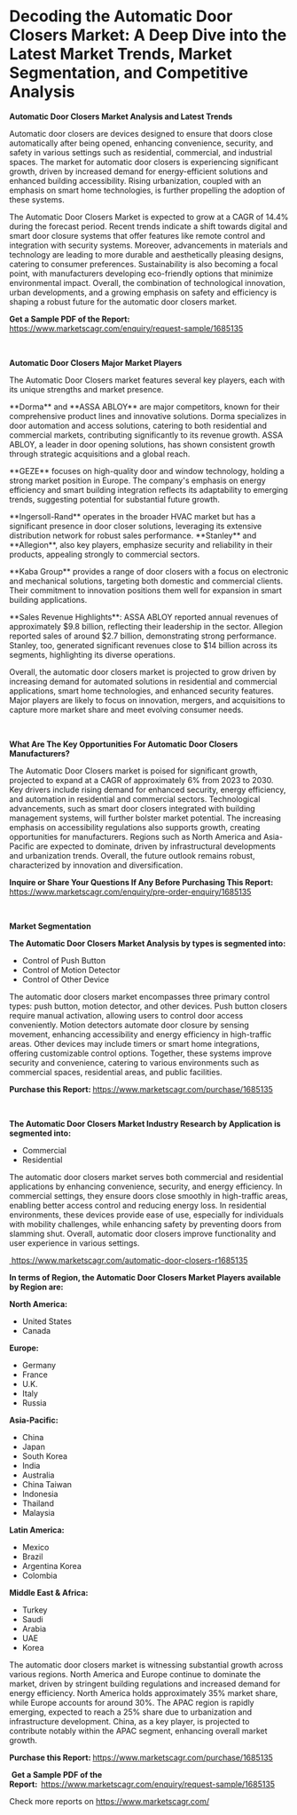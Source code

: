 <p><h1>Decoding the Automatic Door Closers Market: A Deep Dive into the Latest Market Trends, Market Segmentation, and Competitive Analysis</h1></p><p><strong>Automatic Door Closers Market Analysis and Latest Trends</strong></p>
<p><p>Automatic door closers are devices designed to ensure that doors close automatically after being opened, enhancing convenience, security, and safety in various settings such as residential, commercial, and industrial spaces. The market for automatic door closers is experiencing significant growth, driven by increased demand for energy-efficient solutions and enhanced building accessibility. Rising urbanization, coupled with an emphasis on smart home technologies, is further propelling the adoption of these systems.</p><p>The Automatic Door Closers Market is expected to grow at a CAGR of 14.4% during the forecast period. Recent trends indicate a shift towards digital and smart door closure systems that offer features like remote control and integration with security systems. Moreover, advancements in materials and technology are leading to more durable and aesthetically pleasing designs, catering to consumer preferences. Sustainability is also becoming a focal point, with manufacturers developing eco-friendly options that minimize environmental impact. Overall, the combination of technological innovation, urban developments, and a growing emphasis on safety and efficiency is shaping a robust future for the automatic door closers market.</p></p>
<p><strong>Get a Sample PDF of the Report:&nbsp;</strong> <a href="https://www.marketscagr.com/enquiry/request-sample/1685135?utm_campaign=1998&utm_medium=2&utm_source=Github&utm_content=ia&utm_term=30122024&utm_id=automatic-door-closers">https://www.marketscagr.com/enquiry/request-sample/1685135</a></p>
<p>&nbsp;</p>
<p><strong>Automatic Door Closers Major Market Players</strong></p>
<p><p>The Automatic Door Closers market features several key players, each with its unique strengths and market presence. </p><p>**Dorma** and **ASSA ABLOY** are major competitors, known for their comprehensive product lines and innovative solutions. Dorma specializes in door automation and access solutions, catering to both residential and commercial markets, contributing significantly to its revenue growth. ASSA ABLOY, a leader in door opening solutions, has shown consistent growth through strategic acquisitions and a global reach.</p><p>**GEZE** focuses on high-quality door and window technology, holding a strong market position in Europe. The company's emphasis on energy efficiency and smart building integration reflects its adaptability to emerging trends, suggesting potential for substantial future growth.</p><p>**Ingersoll-Rand** operates in the broader HVAC market but has a significant presence in door closer solutions, leveraging its extensive distribution network for robust sales performance. **Stanley** and **Allegion**, also key players, emphasize security and reliability in their products, appealing strongly to commercial sectors.</p><p>**Kaba Group** provides a range of door closers with a focus on electronic and mechanical solutions, targeting both domestic and commercial clients. Their commitment to innovation positions them well for expansion in smart building applications.</p><p>**Sales Revenue Highlights**: ASSA ABLOY reported annual revenues of approximately $9.8 billion, reflecting their leadership in the sector. Allegion reported sales of around $2.7 billion, demonstrating strong performance. Stanley, too, generated significant revenues close to $14 billion across its segments, highlighting its diverse operations.</p><p>Overall, the automatic door closers market is projected to grow driven by increasing demand for automated solutions in residential and commercial applications, smart home technologies, and enhanced security features. Major players are likely to focus on innovation, mergers, and acquisitions to capture more market share and meet evolving consumer needs.</p></p>
<p>&nbsp;</p>
<p><strong>What Are The Key Opportunities For Automatic Door Closers Manufacturers?</strong></p>
<p><p>The Automatic Door Closers market is poised for significant growth, projected to expand at a CAGR of approximately 6% from 2023 to 2030. Key drivers include rising demand for enhanced security, energy efficiency, and automation in residential and commercial sectors. Technological advancements, such as smart door closers integrated with building management systems, will further bolster market potential. The increasing emphasis on accessibility regulations also supports growth, creating opportunities for manufacturers. Regions such as North America and Asia-Pacific are expected to dominate, driven by infrastructural developments and urbanization trends. Overall, the future outlook remains robust, characterized by innovation and diversification.</p></p>
<p><strong>Inquire or Share Your Questions If Any Before Purchasing This Report:</strong> <a href="https://www.marketscagr.com/enquiry/pre-order-enquiry/1685135?utm_campaign=1998&utm_medium=2&utm_source=Github&utm_content=ia&utm_term=30122024&utm_id=automatic-door-closers">https://www.marketscagr.com/enquiry/pre-order-enquiry/1685135</a></p>
<p>&nbsp;</p>
<p><strong>Market Segmentation</strong></p>
<p><strong>The Automatic Door Closers Market Analysis by types is segmented into:</strong></p>
<p><ul><li>Control of Push Button</li><li>Control of Motion Detector</li><li>Control of Other Device</li></ul></p>
<p><p>The automatic door closers market encompasses three primary control types: push button, motion detector, and other devices. Push button closers require manual activation, allowing users to control door access conveniently. Motion detectors automate door closure by sensing movement, enhancing accessibility and energy efficiency in high-traffic areas. Other devices may include timers or smart home integrations, offering customizable control options. Together, these systems improve security and convenience, catering to various environments such as commercial spaces, residential areas, and public facilities.</p></p>
<p><strong>Purchase this Report:&nbsp;</strong><a href="https://www.marketscagr.com/purchase/1685135?utm_campaign=1998&utm_medium=2&utm_source=Github&utm_content=ia&utm_term=30122024&utm_id=automatic-door-closers">https://www.marketscagr.com/purchase/1685135</a></p>
<p>&nbsp;</p>
<p><strong>The Automatic Door Closers Market Industry Research by Application is segmented into:</strong></p>
<p><ul><li>Commercial</li><li>Residential</li></ul></p>
<p><p>The automatic door closers market serves both commercial and residential applications by enhancing convenience, security, and energy efficiency. In commercial settings, they ensure doors close smoothly in high-traffic areas, enabling better access control and reducing energy loss. In residential environments, these devices provide ease of use, especially for individuals with mobility challenges, while enhancing safety by preventing doors from slamming shut. Overall, automatic door closers improve functionality and user experience in various settings.</p></p>
<p><a href="https://www.marketscagr.com/automatic-door-closers-r1685135?utm_campaign=1998&utm_medium=2&utm_source=Github&utm_content=ia&utm_term=30122024&utm_id=automatic-door-closers">&nbsp;https://www.marketscagr.com/automatic-door-closers-r1685135</a></p>
<p><strong>In terms of Region, the Automatic Door Closers Market Players available by Region are:</strong></p>
<p>
    <p> <strong> North America: </strong>
        <ul>
            <li>United States</li>
            <li>Canada</li>
        </ul>
        </p> 
    <p> <strong> Europe: </strong>
        <ul>
            <li>Germany</li>
            <li>France</li>
            <li>U.K.</li>
            <li>Italy</li>
            <li>Russia</li>
        </ul>
        </p> 
    <p> <strong> Asia-Pacific: </strong>
        <ul>
            <li>China</li>
            <li>Japan</li>
            <li>South Korea</li>
            <li>India</li>
            <li>Australia</li>
            <li>China Taiwan</li>
            <li>Indonesia</li>
            <li>Thailand</li>
            <li>Malaysia</li>
        </ul>
        </p> 
    <p> <strong> Latin America: </strong>
        <ul>
            <li>Mexico</li>
            <li>Brazil</li>
            <li>Argentina Korea</li>
            <li>Colombia</li>
        </ul>
        </p> 
    <p> <strong> Middle East & Africa: </strong>
        <ul>
            <li>Turkey</li>
            <li>Saudi</li>
            <li>Arabia</li>
            <li>UAE</li>
            <li>Korea</li>
        </ul>
    </p>
    </p>
<p><p>The automatic door closers market is witnessing substantial growth across various regions. North America and Europe continue to dominate the market, driven by stringent building regulations and increased demand for energy efficiency. North America holds approximately 35% market share, while Europe accounts for around 30%. The APAC region is rapidly emerging, expected to reach a 25% share due to urbanization and infrastructure development. China, as a key player, is projected to contribute notably within the APAC segment, enhancing overall market growth.</p></p>
<p><strong>Purchase this Report: </strong><a href="https://www.marketscagr.com/purchase/1685135?utm_campaign=1998&utm_medium=2&utm_source=Github&utm_content=ia&utm_term=30122024&utm_id=automatic-door-closers">https://www.marketscagr.com/purchase/1685135</a></p>
<p>&nbsp;<strong>Get a Sample PDF of the Report:&nbsp;&nbsp;</strong><a href="https://www.marketscagr.com/enquiry/request-sample/1685135?utm_campaign=1998&utm_medium=2&utm_source=Github&utm_content=ia&utm_term=30122024&utm_id=automatic-door-closers">https://www.marketscagr.com/enquiry/request-sample/1685135</a></p>
<p><strong></strong></p>
<p>Check more reports on <a href="https://www.marketscagr.com/?utm_campaign=1998&utm_medium=2&utm_source=Github&utm_content=ia&utm_term=30122024&utm_id=automatic-door-closers">https://www.marketscagr.com/</a></p>
